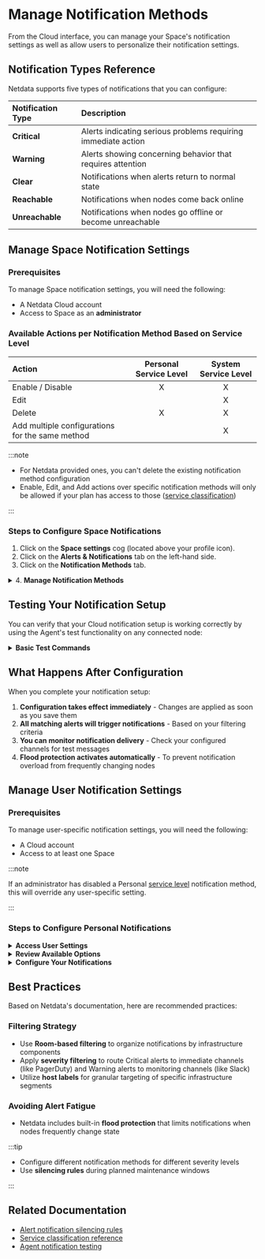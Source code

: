 # Manage Notification Methods

From the Cloud interface, you can manage your Space's notification settings as well as allow users to personalize their notification settings.

## Notification Types Reference

Netdata supports five types of notifications that you can configure:

| **Notification Type** | **Description** |
|:---------------------|:----------------|
| **Critical** | Alerts indicating serious problems requiring immediate action |
| **Warning** | Alerts showing concerning behavior that requires attention |
| **Clear** | Notifications when alerts return to normal state |
| **Reachable** | Notifications when nodes come back online |
| **Unreachable** | Notifications when nodes go offline or become unreachable |

## Manage Space Notification Settings

### Prerequisites

To manage Space notification settings, you will need the following:

- A Netdata Cloud account
- Access to Space as an **administrator**

### Available Actions per Notification Method Based on Service Level

| **Action** | **Personal Service Level** | **System Service Level** |
|:------------------------------------------------|:--------------------------:|:------------------------:|
| Enable / Disable | X | X |
| Edit | | X |
| Delete | X | X |
| Add multiple configurations for the same method | | X |

:::note

- For Netdata provided ones, you can't delete the existing notification method configuration
- Enable, Edit, and Add actions over specific notification methods will only be allowed if your plan has access to those ([service classification](/docs/alerts-and-notifications/notifications/centralized-cloud-notifications/centralized-cloud-notifications-reference.md#service-classification))

:::

### Steps to Configure Space Notifications

1. Click on the **Space settings** cog (located above your profile icon).
2. Click on the **Alerts & Notifications** tab on the left-hand side.
3. Click on the **Notification Methods** tab.

<details>
<summary>4. <strong>Manage Notification Methods</strong></summary><br/>

You will be presented with a table of the configured notification methods for the Space. You will be able to:

- **Add a new** notification method configuration:
  - Choose the service from the list of available ones. The available options will depend on your subscription plan.

  :::tip

  - You can optionally provide a name for the configuration so you can refer to it.
  - You can define the filtering criteria, regarding which Rooms the method will apply, and what notifications you want to receive (Critical, Warning, Clear, Reachable and Unreachable).
  
  :::

  - Depending on the service, different inputs will be present. 
  
  :::note
  
  Please note that there are mandatory and optional inputs.

  :::
  
  :::tip

  - If you have doubts on how to configure the service, you can find a link at the top of the modal that takes you to the specific documentation page to help you.

  :::

- **Edit an existing** notification method configuration. Personal level ones can't be edited here, see [Manage User Notification Settings](#manage-user-notification-settings). You will be able to change:
  - The name provided for it
  - Filtering criteria
  - Service-specific inputs

- **Enable/Disable** a given notification method configuration:
  - Use the toggle to enable or disable the notification method configuration

- **Delete an existing** notification method configuration. Netdata provided ones can't be deleted, e.g., Email:
  - Use the trash icon to delete your configuration
</details>

## Testing Your Notification Setup

You can verify that your Cloud notification setup is working correctly by using the Agent's test functionality on any connected node:

<details>
<summary><strong>Basic Test Commands</strong></summary><br/>

```bash
# Switch to the Netdata user
sudo su -s /bin/bash netdata

# Enable debugging
export NETDATA_ALARM_NOTIFY_DEBUG=1

# Test default role (sysadmin)
./plugins.d/alarm-notify.sh test

# Test specific role
./plugins.d/alarm-notify.sh test "webmaster"
```
</details>

## What Happens After Configuration

When you complete your notification setup:

1. **Configuration takes effect immediately** - Changes are applied as soon as you save them
2. **All matching alerts will trigger notifications** - Based on your filtering criteria
3. **You can monitor notification delivery** - Check your configured channels for test messages
4. **Flood protection activates automatically** - To prevent notification overload from frequently changing nodes

## Manage User Notification Settings

### Prerequisites

To manage user-specific notification settings, you will need the following:

- A Cloud account
- Access to at least one Space

:::note

If an administrator has disabled a Personal [service level](/docs/alerts-and-notifications/notifications/centralized-cloud-notifications/centralized-cloud-notifications-reference.md#service-level) notification method, this will override any user-specific setting.

:::

### Steps to Configure Personal Notifications

<details>
<summary><strong>Access User Settings</strong></summary><br/>

Click on your profile picture and navigate to **Settings** → **Notifications**
</details>

<details>
<summary><strong>Review Available Options</strong></summary><br/>

You are presented with:
- The Personal [service level](/docs/alerts-and-notifications/notifications/centralized-cloud-notifications/centralized-cloud-notifications-reference.md#service-level) notification methods you can manage
- The list of Spaces and Rooms you have access to
</details>

<details>
<summary><strong>Configure Your Notifications</strong></summary><br/>

On this modal you will be able to:
- **Enable/Disable** the notification method on a personal scope, this applies across all Spaces and Rooms
- **Define what notifications you want to receive** per Space/Room: Critical, Warning, Clear, Reachable and Unreachable
- **Join a Room and activate notifications**:
  - From the **All Rooms** tab, click on the Join button for the Room(s) you want
</details>

## Best Practices

Based on Netdata's documentation, here are recommended practices:

### Filtering Strategy
- Use **Room-based filtering** to organize notifications by infrastructure components
- Apply **severity filtering** to route Critical alerts to immediate channels (like PagerDuty) and Warning alerts to monitoring channels (like Slack)
- Utilize **host labels** for granular targeting of specific infrastructure segments

### Avoiding Alert Fatigue

- Netdata includes built-in **flood protection** that limits notifications when nodes frequently change state

:::tip

- Configure different notification methods for different severity levels
- Use **silencing rules** during planned maintenance windows

:::

## Related Documentation

- [Alert notification silencing rules](/docs/alerting/notifications/centralized-cloud-notifications/manage-alert-notification-silencing-rules)
- [Service classification reference](/docs/alerts-and-notifications/notifications/centralized-cloud-notifications/centralized-cloud-notifications-reference.md#service-classification)
- [Agent notification testing](/docs/alerts-&-notifications/notifications/agent-dispatched-notifications/agent-notifications-reference)
